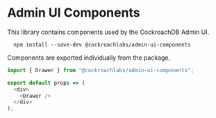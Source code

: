 # Admin UI Components

This library contains components used by the CockroachDB Admin UI. 

```
  npm install --save-dev @cockroachlabs/admin-ui-components
```

Components are exported individually from the package,

```javascript
import { Drawer } from "@cockroachlabs/admin-ui-components";

export default props => (
  <div>
    <Drawer />
  </div>
);
```
